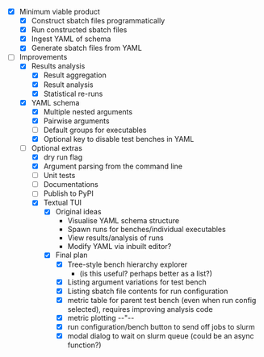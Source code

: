 - [x] Minimum viable product
  - [x] Construct sbatch files programmatically
  - [x] Run constructed sbatch files
  - [x] Ingest YAML of schema
  - [x] Generate sbatch files from YAML
- [ ] Improvements
  - [x] Results analysis
    - [x] Result aggregation
    - [x] Result analysis
    - [x] Statistical re-runs
  - [x] YAML schema
    - [x] Multiple nested arguments
    - [x] Pairwise arguments
    - [ ] Default groups for executables
    - [x] Optional key to disable test benches in YAML
  - [ ] Optional extras
    - [x] dry run flag
    - [x] Argument parsing from the command line
    - [ ] Unit tests
    - [ ] Documentations
    - [ ] Publish to PyPI
    - [x] Textual TUI
      - [x] Original ideas
        - Visualise YAML schema structure
        - Spawn runs for benches/individual executables
        - View results/analysis of runs
        - Modify YAML via inbuilt editor?
      - [x] Final plan
        - [x] Tree-style bench hierarchy explorer
          - (is this useful? perhaps better as a list?)
        - [x] Listing argument variations for test bench
        - [x] Listing sbatch file contents for run configuration
        - [x] metric table for parent test bench (even when run config selected), requires improving analysis code
        - [x] metric plotting --"--
        - [x] run configuration/bench button to send off jobs to slurm
        - [x] modal dialog to wait on slurm queue (could be an async function?)
